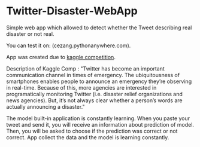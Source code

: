 # Twitter-Disaster-WebApp
Simple web app which allowed to detect whether the Tweet describing real disaster or not real.

You can test it on: (cezang.pythonanywhere.com).

App was created due to [kaggle competition](https://www.kaggle.com/c/nlp-getting-started). 

Description of Kaggle Comp :
"Twitter has become an important communication channel in times of emergency.
The ubiquitousness of smartphones enables people to announce an emergency they’re observing in real-time.
Because of this, more agencies are interested in programatically monitoring Twitter (i.e. disaster relief organizations and news agencies). 
But, it’s not always clear whether a person’s words are actually announcing a disaster."

The model built-in application is constantly learning. 
When you paste your tweet and send it, you will receive an information about prediction of model. 
Then, you will be asked to choose if the prediction was correct or not correct. 
App collect the data and the model is learning constantly.

